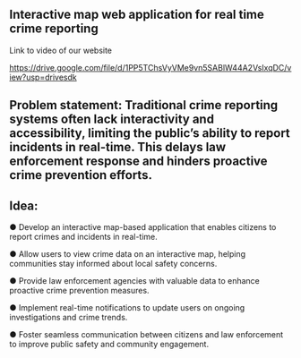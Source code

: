 ## Interactive map web application for real time crime reporting

Link to video of our website 

https://drive.google.com/file/d/1PP5TChsVyVMe9vn5SABlW44A2VsIxqDC/view?usp=drivesdk


## Problem statement: Traditional crime reporting systems often lack interactivity and accessibility, limiting the public’s ability to report incidents in real-time. This delays law enforcement response and hinders proactive crime prevention efforts.


## Idea:

● Develop an interactive map-based application that enables citizens to report crimes and
incidents in real-time.

● Allow users to view crime data on an interactive map, helping communities stay informed
about local safety concerns.

● Provide law enforcement agencies with valuable data to enhance proactive crime
prevention measures.

● Implement real-time notifications to update users on ongoing investigations and crime
trends.

● Foster seamless communication between citizens and law enforcement to improve
public safety and community engagement.
